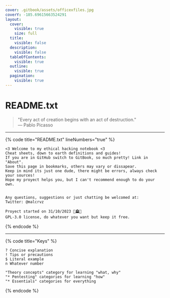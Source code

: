 ```yaml
---
cover: .gitbook/assets/officexfiles.jpg
coverY: -185.69615663524291
layout:
  cover:
    visible: true
    size: full
  title:
    visible: false
  description:
    visible: false
  tableOfContents:
    visible: true
  outline:
    visible: true
  pagination:
    visible: true
---
```


# README.txt



> "Every act of creation begins with an act of destruction."\
> — Pablo Picasso





***

{% code title="README.txt" lineNumbers="true" %}
```
<3 Welcome to my ethical hacking notebook <3
Cheat sheets, down to earth definitions and guides!
If you are in GitHub switch to GitBook, so much pretty! Link in "About".
Save this page in bookmarks, others may vary or dissapear.
Keep in mind its just one dude, there might be errors, always check your sources!
Hope my proyect helps you, but I can't recommend enough to do your own.


Any questions, suggestions or just chatting be welcomed at: 
Twitter: @malcrvz

Proyect started on 31/10/2023 🎃🪦💀
GPL-3.0 license, do whatever you want but keep it free.
```
{% endcode %}

***

{% code title="Keys" %}
```
? Concise explanation 
! Tips or precautions
$ Literal example
n Whatever number

"Theory concepts" category for learning "what, why"
"* Pentesting" categories for learning "how"
"* Essentials" categories for everything
```
{% endcode %}
